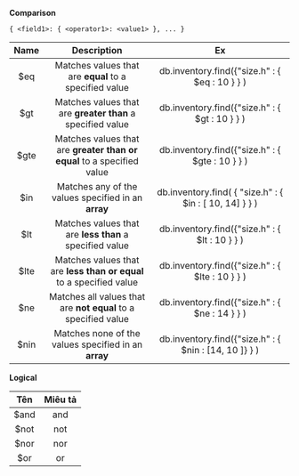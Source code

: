 
**Comparison**

`{ <field1>: { <operator1>: <value1> }, ... }`


|Name | Description | Ex |
|:---:|:---:|:--:|
|$eq | Matches values that are **equal** to a specified value|db.inventory.find({"size.h" : { $eq : 10 } } )|
|$gt|Matches values that are **greater than** a specified value|db.inventory.find({"size.h" : { $gt : 10 } } )|
|$gte| Matches values that are **greater than or equal** to a specified value |db.inventory.find({"size.h" : { $gte : 10 } } )|
|$in| Matches any of the values specified in an **array**|db.inventory.find( { "size.h" : { $in : [ 10, 14] } } )|
|$lt| Matches values that are **less than** a specified value|db.inventory.find({"size.h" : { $lt : 10 } } )|
|$lte| Matches values that are **less than or equal** to a specified value |db.inventory.find({"size.h" : { $lte : 10 } } )| 
|$ne|Matches all values that are **not equal** to a specified value |db.inventory.find({"size.h" : { $ne : 14 } } ) |
|$nin | Matches none of the values specified in an **array**| db.inventory.find({"size.h" : { $nin : [14, 10 ]} } ) |

**Logical**


|Tên|Miêu tả|
|:--:|:---:|
|$and| and | 
|$not| not|
|$nor| nor|
|$or| or|



